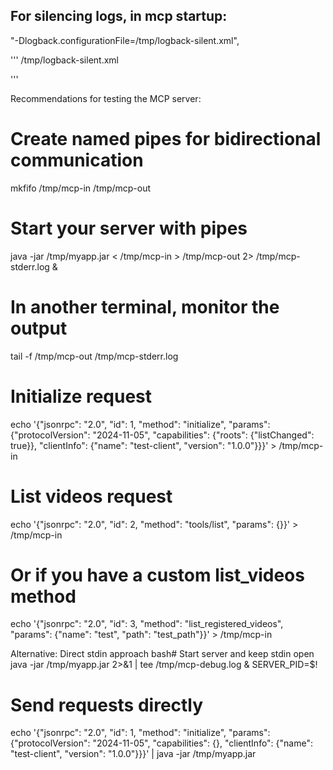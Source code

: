 ## For silencing logs, in mcp startup:
"-Dlogback.configurationFile=/tmp/logback-silent.xml",

'''
/tmp/logback-silent.xml
<configuration>
<root level="ERROR">
<!-- No appenders = no output -->
</root>
</configuration>
'''


Recommendations for testing the MCP server:

# Create named pipes for bidirectional communication
mkfifo /tmp/mcp-in /tmp/mcp-out

# Start your server with pipes
java -jar /tmp/myapp.jar < /tmp/mcp-in > /tmp/mcp-out 2> /tmp/mcp-stderr.log &

# In another terminal, monitor the output
tail -f /tmp/mcp-out /tmp/mcp-stderr.log

# Initialize request
echo '{"jsonrpc": "2.0", "id": 1, "method": "initialize", "params": {"protocolVersion": "2024-11-05", "capabilities": {"roots": {"listChanged": true}}, "clientInfo": {"name": "test-client", "version": "1.0.0"}}}' > /tmp/mcp-in

# List videos request
echo '{"jsonrpc": "2.0", "id": 2, "method": "tools/list", "params": {}}' > /tmp/mcp-in

# Or if you have a custom list_videos method
echo '{"jsonrpc": "2.0", "id": 3, "method": "list_registered_videos", "params": {"name": "test", "path": "test_path"}}' > /tmp/mcp-in

Alternative: Direct stdin approach
bash# Start server and keep stdin open
java -jar /tmp/myapp.jar 2>&1 | tee /tmp/mcp-debug.log &
SERVER_PID=$!

# Send requests directly
echo '{"jsonrpc": "2.0", "id": 1, "method": "initialize", "params": {"protocolVersion": "2024-11-05", "capabilities": {}, "clientInfo": {"name": "test-client", "version": "1.0.0"}}}' | java -jar /tmp/myapp.jar

